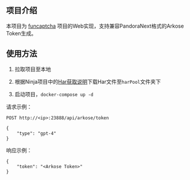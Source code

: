 ## 项目介绍

本项目为 [funcaptcha](https://github.com/acheong08/funcaptcha) 项目的Web实现，支持兼容PandoraNext格式的Arkose Token生成。

## 使用方法

1. 拉取项目至本地

2. 根据Ninja项目中的[Har获取说明](https://github.com/gngpp/ninja/blob/main/doc/readme_zh.md#arkoselabs)下载Har文件至`harPool`文件夹下

3. 启动项目，`docker-compose up -d`

请求示例：

```
POST http://<ip>:23888/api/arkose/token

{
    "type": "gpt-4"
}
```

响应示例：

```
{
    "token": "<Arkose Token>"
}
```